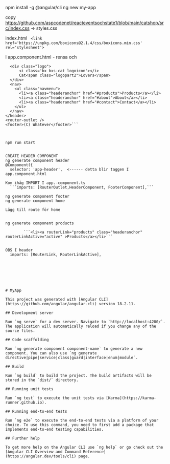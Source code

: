 npm install -g @angular/cli
ng new my-app


copy https://github.com/aspcodenet/reacteventsochstate1/blob/main/catshop/src/index.css -> styles.css

index.html  ``` <link href='https://unpkg.com/boxicons@2.1.4/css/boxicons.min.css' rel='stylesheet'>```


I app.component.html - rensa och
```<header class="siteheader">
  <div class="logo">
      <i class='bx bxs-cat logoicon'></i>
      Cat<span class="logopart2">Lovers</span>                
  </div>  
  <nav>
    <ul class="navmenu">
      <li><a class="headeranchor" href="#products">Products</a></li>
      <li><a class="headeranchor" href="#about">About</a></li>
      <li><a class="headeranchor" href="#contact">Contact</a></li>
    </ul>
  </nav>
</header>
<router-outlet />
<footer>(C) Whatever</footer>```



npm run start

	
CREATE HEADER COMPONENT
ng generate component header
@Component({
  selector: 'app-header',  <------ detta blir taggen I app.component.html

Kom ihåg IMPORT I app.-component.ts
  ```imports: [RouterOutlet,HeaderComponent, FooterComponent],```

ng generate component footer
ng generate component home

Lägg till route för home


ng generate component products
 
        ```<li><a routerLink="products" class="headeranchor" routerLinkActive="active" >Products</a></li>```
 

OBS I header 
  imports: [RouterLink, RouterLinkActive],







# MyApp

This project was generated with [Angular CLI](https://github.com/angular/angular-cli) version 18.2.11.

## Development server

Run `ng serve` for a dev server. Navigate to `http://localhost:4200/`. The application will automatically reload if you change any of the source files.

## Code scaffolding

Run `ng generate component component-name` to generate a new component. You can also use `ng generate directive|pipe|service|class|guard|interface|enum|module`.

## Build

Run `ng build` to build the project. The build artifacts will be stored in the `dist/` directory.

## Running unit tests

Run `ng test` to execute the unit tests via [Karma](https://karma-runner.github.io).

## Running end-to-end tests

Run `ng e2e` to execute the end-to-end tests via a platform of your choice. To use this command, you need to first add a package that implements end-to-end testing capabilities.

## Further help

To get more help on the Angular CLI use `ng help` or go check out the [Angular CLI Overview and Command Reference](https://angular.dev/tools/cli) page.
